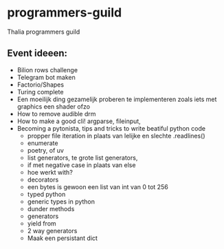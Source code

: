 # programmers-guild
Thalia programmers guild 

## Event ideeen:

- Bilion rows challenge
- Telegram bot maken
- Factorio/Shapes
- Turing complete
- Een moeilijk ding gezamelijk proberen te implementeren zoals iets met graphics een shader ofzo
- How to remove audible drm
- How to make a good cli! argparse, fileinput,
- Becoming a pytonista, tips and tricks to write beatiful python code
  - propper file iteration in plaats van lelijke en slechte .readlines()
  - enumerate
  - poetry, of uv
  - list generators, te grote list generators,
  - if met negative case in plaats van else
  - hoe werkt with?  
  - decorators
  - een bytes is gewoon een list van int van 0 tot 256
  - typed python
  - generic types in python
  - dunder methods
  - generators
  - yield from
  - 2 way generators 
  - Maak een persistant dict
